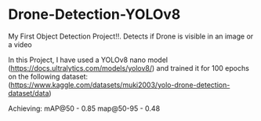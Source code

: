 # Drone-Detection-YOLOv8
My First Object Detection Project!!. Detects if Drone is visible in an image or a video

In this Project, I have used a YOLOv8 nano model (https://docs.ultralytics.com/models/yolov8/) and trained it for 100 epochs on the following dataset: (https://www.kaggle.com/datasets/muki2003/yolo-drone-detection-dataset/data)

Achieving:
mAP@50 - 0.85
map@50-95 - 0.48



![]()